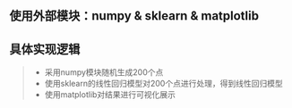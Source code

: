 ## 使用外部模块：numpy & sklearn & matplotlib
## 具体实现逻辑
> * 采用numpy模块随机生成200个点
> * 使用sklearn的线性回归模型对200个点进行处理，得到线性回归模型
> * 使用matplotlib对结果进行可视化展示
